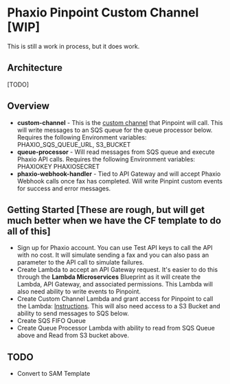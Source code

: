 # Phaxio Pinpoint Custom Channel [WIP]
This is still a work in process, but it does work.

## Architecture
[TODO]

## Overview
- **custom-channel** - This is the [custom channel](https://docs.aws.amazon.com/pinpoint/latest/developerguide/channels-custom.html) that Pinpoint will call.  This will write messages to an SQS queue for the queue processor below. Requires the following Environment variables: PHAXIO_SQS_QUEUE_URL, S3_BUCKET
- **queue-processor** - Will read messages from SQS queue and execute Phaxio API calls. Requires the following Environment variables: PHAXIOKEY PHAXIOSECRET
- **phaxio-webhook-handler** - Tied to API Gateway and will accept Phaxio Webhook calls once fax has completed.  Will write Pinpint custom events for success and error messages.

## Getting Started [These are rough, but will get much better when we have the CF template to do all of this]
- Sign up for Phaxio account.  You can use Test API keys to call the API with no cost.  It will simulate sending a fax and you can also pass an parameter to the API call to simulate failures.
- Create Lambda to accept an API Gateway request.  It's easier to do this through the **Lambda Microservices** Blueprint as it will create the Lambda, API Gateway, and associated permissions.  This Lambda will also need ability to write events to Pinpoint.
- Create Custom Channel Lambda and grant access for Pinpoint to call the Lambda: [Instructions](https://docs.aws.amazon.com/pinpoint/latest/developerguide/channels-custom.html).  This will also need access to a S3 Bucket and ability to send messages to SQS below.
- Create SQS FIFO Queue
- Create Queue Processor Lambda with ability to read from SQS Queue above and Read from S3 bucket above.

## TODO
- Convert to SAM Template